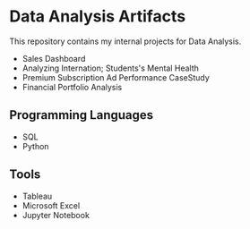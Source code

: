 # Data Analysis Artifacts

This repository contains my internal projects for Data Analysis.
-   Sales Dashboard
-   Analyzing Internation; Students's Mental Health
-   Premium Subscription Ad Performance CaseStudy
-   Financial Portfolio Analysis

## Programming Languages

-   SQL
-   Python

## Tools
-   Tableau
-   Microsoft Excel
-   Jupyter Notebook

